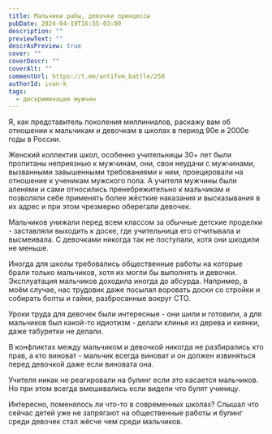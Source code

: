 ```yaml
---
title: Мальчики рабы, девочки принцессы
pubDate: 2024-04-19T16:55-03:00
description: ""
previewText: ""
descrAsPreview: true
cover: ""
coverDescr: ""
coverAlt: ""
commentUrl: https://t.me/antifem_battle/250
authorId: ivan-k
tags:
  - дискриминация мужчин
---
```

Я, как представитель поколения миллиниалов, раскажу вам об отношении к мальчикам и девочкам в школах в период 90е и 2000е годы в России.

Женский коллектив школ, особенно учительницы 30+ лет были пропитаны неприязнью к мужчинам, они, свои неудачи с мужчинами, вызванными завышенными требованиями к ним, проецировали на отношение к ученикам мужского пола. А учителя мужчины были аленями и сами относились пренебрежительно к мальчикам и позволяли себе применять более жёсткие наказания и высказывания в их адрес и при этом чрезмерно оберегали девочек.

Мальчиков унижали перед всем классом за обычные детские проделки - заставляли выходить к доске, где учительница его отчитывала и высмеивала. С девочками никогда так не поступали, хотя они шкодили не меньше.

Иногда для школы требовались общественные работы на которые брали только мальчиков, хотя их могли бы выполнять и девочки. Эксплуатация мальчиков доходила иногда до абсурда. Например, в моём случае, нас трудовик даже посылал воровать доски со стройки и собирать болты и гайки, разбросанные вокруг СТО.

Уроки труда для девочек были интересные - они шили и готовили, а для мальчиков был какой-то идиотизм - делали клинья из дерева и киянки, даже табуретки не делали.

В конфликтах между мальчиком и девочкой никогда не разбирались кто прав, а кто виноват - мальчик всегда виноват и он должен извиняться перед девочкой даже если виновата она.

Учителя никак не реагировали на булинг если это касается мальчиков. Но при этом всегда вмешивались если видели что булят учиницу.

Интересно, поменялось ли что-то в современных школах? Слышал что сейчас детей уже не запрягают на общественные работы и булинг среди девочек стал жёсче чем среди мальчиков.
